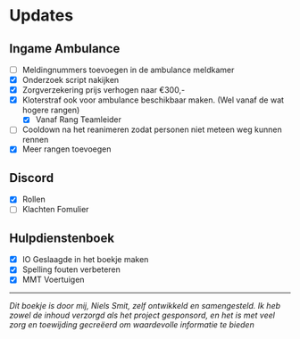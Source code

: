 # Updates

## Ingame Ambulance
- [ ] Meldingnummers toevoegen in de ambulance meldkamer
- [x] Onderzoek script nakijken
- [x] Zorgverzekering prijs verhogen naar €300,-
- [x] Kloterstraf ook voor ambulance beschikbaar maken. (Wel vanaf de wat hogere rangen)
    * [x] Vanaf Rang Teamleider
- [ ] Cooldown na het reanimeren zodat personen niet meteen weg kunnen rennen
- [x] Meer rangen toevoegen
## Discord
- [x] Rollen
- [ ] Klachten Fomulier

## Hulpdienstenboek
- [x] IO Geslaagde in het boekje maken
- [x] Spelling fouten verbeteren
- [x] MMT Voertuigen

---------------------

*Dit boekje is door mij, Niels Smit, zelf ontwikkeld en samengesteld. Ik heb zowel de inhoud verzorgd als het project gesponsord, en het is met veel zorg en toewijding gecreëerd om waardevolle informatie te bieden*
